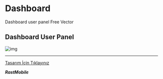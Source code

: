 # Dashboard

Dashboard user panel Free Vector

## Dashboard User Panel

![img](https://image.freepik.com/free-vector/dashboard-user-panel_52683-29589.jpg)


-------------

[Tasarım İçin Tıklayınız](https://www.freepik.com/free-vector/dashboard-user-panel_6140710.htm#page=1&query=dashboard&position=0)


***RastMobile***